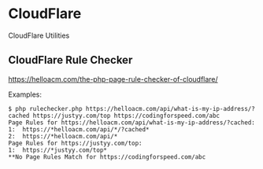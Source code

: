 # CloudFlare
CloudFlare Utilities

## CloudFlare Rule Checker
https://helloacm.com/the-php-page-rule-checker-of-cloudflare/

Examples:
```
$ php rulechecker.php https://helloacm.com/api/what-is-my-ip-address/?cached https://justyy.com/top https://codingforspeed.com/abc
Page Rules for https://helloacm.com/api/what-is-my-ip-address/?cached:
1:  https://*helloacm.com/api/*/?cached*
2:  https://*helloacm.com/api/*
Page Rules for https://justyy.com/top:
1:  https://*justyy.com/top*
**No Page Rules Match for https://codingforspeed.com/abc
```


